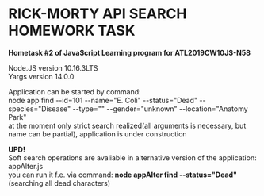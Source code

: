 # RICK-MORTY API SEARCH HOMEWORK TASK
<b>Hometask #2 of JavaScript Learning program for ATL2019CW10JS-N58</b><br>

Node.JS version 10.16.3LTS<br>
Yargs version 14.0.0<br>

Application can be started by command: <br>
node app find --id=101 --name="E. Coli" --status="Dead" --species="Disease" --type="" --gender="unknown" --location="Anatomy Park"
<br>
at the moment only strict search realized(all arguments is necessary, but name can be partial), application is under construction

<b>UPD! </b> <br>
Soft search operations are avaliable in alternative version of the application: appAlter.js <br>
you can run it f.e. via command:<b> node appAlter find --status="Dead"</b><br>
(searching all dead characters)




